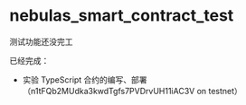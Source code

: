 # nebulas_smart_contract_test

测试功能还没完工

已经完成：

* 实验 TypeScript 合约的编写、部署 （n1tFQb2MUdka3kwdTgfs7PVDrvUH11iAC3V on testnet）